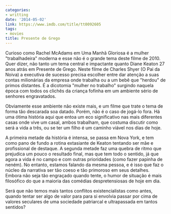 ```yaml
---
categories:
- writting
date: '2014-05-02'
link: https://www.imdb.com/title/tt0092605
tags:
- movies
title: Presente de Grego
---
```


Curioso como Rachel McAdams em Uma Manhã Gloriosa é a mulher "trabalhadeira" moderna e esse não é o grande tema deste filme de 2010. Quer dizer, não tanto um tema central e impactante quanto Diane Keaton 27 anos atrás em Presente de Grego. Neste filme de Charles Shyer (O Pai da Noiva) a executiva de sucesso precisa escolher entre dar atenção a suas contas milionárias da empresa onde trabalha ou a um bebê que "herdou" de primos distantes. É a dicotomia "mulher no trabalho" surgindo naquela época com todos os clichês da criança fofinha em um ambiente sério de senhores engravatados.

Obviamente esse ambiente não existe mais, e um filme que trate o tema de forma tão descarada soa datado. Porém, não é o caso de jogá-lo fora. Há uma ótima história aqui que entoa um eco significativo nas mais diferentes casas onde vive um casal, ambos trabalham, que costuma discutir como será a vida a três, ou se ter um filho é um caminho viável nos dias de hoje.

A primeira metade da história é intensa, se passa em Nova York, e tem como pano de fundo a rotina extasiante de Keaton tentando ser mãe e profissional de destaque. A segunda metade faz uma quebra de ritmo que prejudica um pouco o resultado final, mas que tem todo o sentido, já que agora a vida é no campo e com outras prioridades (como fazer papinha de neném). No entanto, estamos falando da mesma pessoa, e é isso que faz o núcleo da narrativa ser tão coeso e tão primoroso em seus detalhes. Embora não seja tão engraçado quando tente, o humor de situação é mais filosófico do que a maioria das comédias despretensiosas de hoje em dia.

Será que não temos mais tantos conflitos existencialistas como antes, quando tentar ser algo de valor para para si envolvia passar por cima de valores seculares de uma sociedade patriarcal e ultrapassada em tantos sentidos?